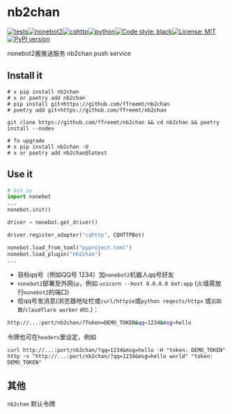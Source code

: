 # nb2chan
[![tests](https://github.com/ffreemt/nb2chan/actions/workflows/routine-tests.yml/badge.svg)](https://github.com/ffreemt/nb2chan/actions)[![nonebot2](https://img.shields.io/static/v1?label=nonebot&message=v2&color=green)](https://v2.nonebot.dev/)[![cqhttp](https://img.shields.io/static/v1?label=driver&message=cqhttp&color=green)](https://v2.nonebot.dev/guide/cqhttp-guide.html)[![python](https://img.shields.io/static/v1?label=python+&message=3.7%2B&color=blue)](https://img.shields.io/static/v1?label=python+&message=3.7%2B&color=blue)[![Code style: black](https://img.shields.io/badge/code%20style-black-000000.svg)](https://github.com/psf/black)[![License: MIT](https://img.shields.io/badge/License-MIT-yellow.svg)](https://opensource.org/licenses/MIT)[![PyPI version](https://badge.fury.io/py/nb2chan.svg)](https://badge.fury.io/py/nb2chan)

nonebot2酱推送服务 nb2chan push service

## Install it

```shell
# x pip install nb2chan
# x or poetry add nb2chan
# pip install git+https://github.com/ffreemt/nb2chan
# poetry add git+https://github.com/ffreemt/nb2chan

git clone https://github.com/ffreemt/nb2chan && cd nb2chan && poetry install --nodev

# To upgrade
# x pip install nb2chan -U
# x or poetry add nb2chan@latest
```

## Use it
```python
# bot.py
import nonebot
...
nonebot.init()

driver = nonebot.get_driver()

driver.register_adapter("cqhttp", CQHTTPBot)

nonebot.load_from_toml("pyproject.toml")
nonebot.load_plugin("nb2chan")
...
```

* 目标qq号（例如QQ号 1234）加`nonebot2`机器人qq号好友
* `nonebot2`部署至外网`ip`，例如 `uvicorn --host 0.0.0.0 bot:app` (火墙需放行`nonebot2`的端口)
* 给qq号发消息(浏览器地址栏或`curl/httpie`或`python reqests/httpx` 或`云函数`/`claudflare worker` etc.)：
```bash
http://...:port/nb2chan/?Token=DEMO_TOKEN&qq=1234&msg=hello
```
令牌也可在`headers`里设定，例如
```
curl http://...:port/nb2chan/?qq=1234&msg=hello -H "token: DEMO_TOKEN"
http -v "http://...:port/nb2chan/?qq=1234&msg=hello world" "token: DEMO_TOKEN"
```

## 其他
`nb2chan`
默认令牌
